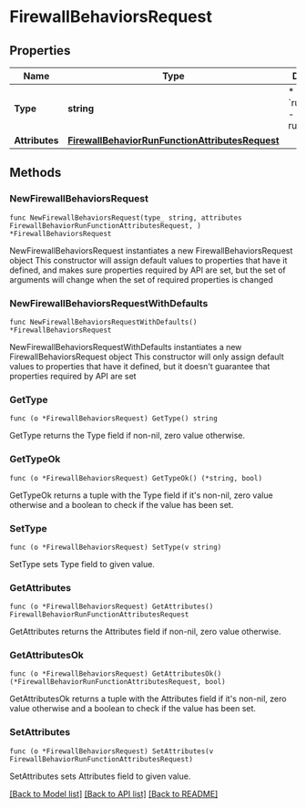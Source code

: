 # FirewallBehaviorsRequest

## Properties

Name | Type | Description | Notes
------------ | ------------- | ------------- | -------------
**Type** | **string** | * &#x60;run_function&#x60; - run_function | 
**Attributes** | [**FirewallBehaviorRunFunctionAttributesRequest**](FirewallBehaviorRunFunctionAttributesRequest.md) |  | 

## Methods

### NewFirewallBehaviorsRequest

`func NewFirewallBehaviorsRequest(type_ string, attributes FirewallBehaviorRunFunctionAttributesRequest, ) *FirewallBehaviorsRequest`

NewFirewallBehaviorsRequest instantiates a new FirewallBehaviorsRequest object
This constructor will assign default values to properties that have it defined,
and makes sure properties required by API are set, but the set of arguments
will change when the set of required properties is changed

### NewFirewallBehaviorsRequestWithDefaults

`func NewFirewallBehaviorsRequestWithDefaults() *FirewallBehaviorsRequest`

NewFirewallBehaviorsRequestWithDefaults instantiates a new FirewallBehaviorsRequest object
This constructor will only assign default values to properties that have it defined,
but it doesn't guarantee that properties required by API are set

### GetType

`func (o *FirewallBehaviorsRequest) GetType() string`

GetType returns the Type field if non-nil, zero value otherwise.

### GetTypeOk

`func (o *FirewallBehaviorsRequest) GetTypeOk() (*string, bool)`

GetTypeOk returns a tuple with the Type field if it's non-nil, zero value otherwise
and a boolean to check if the value has been set.

### SetType

`func (o *FirewallBehaviorsRequest) SetType(v string)`

SetType sets Type field to given value.


### GetAttributes

`func (o *FirewallBehaviorsRequest) GetAttributes() FirewallBehaviorRunFunctionAttributesRequest`

GetAttributes returns the Attributes field if non-nil, zero value otherwise.

### GetAttributesOk

`func (o *FirewallBehaviorsRequest) GetAttributesOk() (*FirewallBehaviorRunFunctionAttributesRequest, bool)`

GetAttributesOk returns a tuple with the Attributes field if it's non-nil, zero value otherwise
and a boolean to check if the value has been set.

### SetAttributes

`func (o *FirewallBehaviorsRequest) SetAttributes(v FirewallBehaviorRunFunctionAttributesRequest)`

SetAttributes sets Attributes field to given value.



[[Back to Model list]](../README.md#documentation-for-models) [[Back to API list]](../README.md#documentation-for-api-endpoints) [[Back to README]](../README.md)


